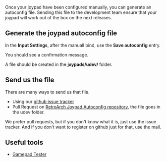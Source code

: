 Once your joypad have been configured manually, you can generate an autoconfig file. Sending this file to the development team ensure that your joypad will work out of the box on the next releases.

## Generate the joypad autoconfig file

In the **Input Settings**, after the manuall bind, use the **Save autoconfig** entry.

You should see a confirmation message.

A file should be created in the **joypads/udev/** folder.

## Send us the file

There are many ways to send us that file.

 * Using our [github issue tracker](https://github.com/libretro/Lakka-LibreELEC/issues)
 * Pull Request on [RetroArch Joypad Autoconfig repository](https://github.com/libretro/retroarch-joypad-autoconfig), the file goes in the udev folder.

We prefer pull requests, but if you don't know what it is, just use the issue tracker. And if you don't want to register on github just for that, use the mail.

## Useful tools

 * [Gamepad Tester](https://gamepad-tester.com/)
